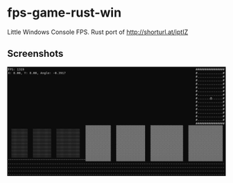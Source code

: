 # fps-game-rust-win
Little Windows Console FPS. Rust port of http://shorturl.at/iptIZ

## Screenshots
![screen_example](https://github.com/XReaper95/fps-game-rust-win/blob/main/screenshots/screen_example.png?raw=true)
